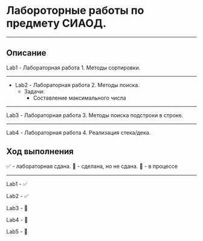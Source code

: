 # Лабороторные работы по предмету СИАОД.
____
## Описание
Lab1 - Лабораторная работа 1. Методы сортировки.
____
+ Lab2 - Лабораторная работа 2. Методы поиска.
    + Задачи:
        + Составление максимального числа
____
Lab3 - Лабораторная работа 3. Методы поиска подстроки в строке.
____
Lab4 - Лабораторная работа 4. Реализация стека/дека.

## Ход выполнения
:white_check_mark: - лабораторная сдана.
:black_square_button: - сделана, но не сдана.
:red_circle: - в процессе
____
Lab1 - :white_check_mark:

Lab2 - :white_check_mark:

Lab3 - :black_square_button:

Lab4 - :black_square_button:

Lab5 - :red_circle:
